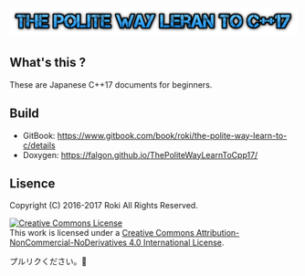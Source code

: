 # ![](/assets/cooltext217357454332119.png)

## What's this ?
These are Japanese C++17 documents for beginners.

## Build
* GitBook: https://www.gitbook.com/book/roki/the-polite-way-learn-to-c/details
* Doxygen: https://falgon.github.io/ThePoliteWayLearnToCpp17/

## Lisence
Copyright (C) 2016-2017 Roki All Rights Reserved.

<a rel="license" href="http://creativecommons.org/licenses/by-nc-nd/4.0/"><img alt="Creative Commons License" style="border-width:0" src="https://i.creativecommons.org/l/by-nc-nd/4.0/88x31.png" /></a><br />This work is licensed under a <a rel="license" href="http://creativecommons.org/licenses/by-nc-nd/4.0/">Creative Commons Attribution-NonCommercial-NoDerivatives 4.0 International License</a>.

プルリクください。🙌
